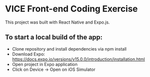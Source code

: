 # VICE Front-end Coding Exercise

 This project was built with React Native and Expo.js.

## To start a local build of the app:
- Clone repository and install dependencies via npm install
- Download Expo: https://docs.expo.io/versions/v15.0.0/introduction/installation.html
- Open project in Expo application
- Click on Device -> Open on iOS Simulator
